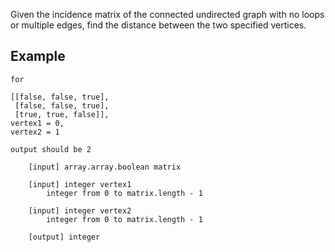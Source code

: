 Given the incidence matrix of the connected undirected graph with no loops or multiple edges, find the distance between the two specified vertices.

## Example

```
for

[[false, false, true],
 [false, false, true],
 [true, true, false]],
vertex1 = 0,
vertex2 = 1

output should be 2

    [input] array.array.boolean matrix

    [input] integer vertex1
        integer from 0 to matrix.length - 1

    [input] integer vertex2
        integer from 0 to matrix.length - 1

    [output] integer
```

